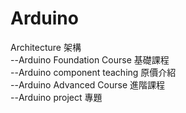 # Arduino  
Architecture 架構  
  --Arduino Foundation Course  基礎課程  
  --Arduino component teaching 原價介紹  
  --Arduino Advanced Course    進階課程  
  --Arduino project            專題  
